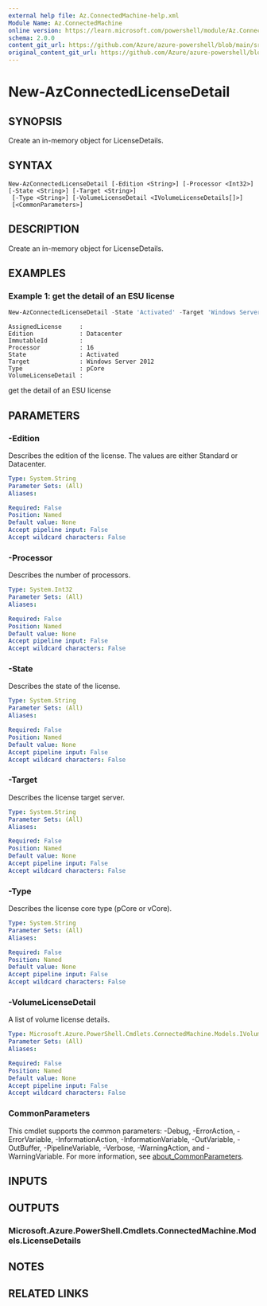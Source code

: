 ```yaml
---
external help file: Az.ConnectedMachine-help.xml
Module Name: Az.ConnectedMachine
online version: https://learn.microsoft.com/powershell/module/Az.ConnectedMachine/new-azconnectedlicensedetail
schema: 2.0.0
content_git_url: https://github.com/Azure/azure-powershell/blob/main/src/ConnectedMachine/ConnectedMachine/help/New-AzConnectedLicenseDetail.md
original_content_git_url: https://github.com/Azure/azure-powershell/blob/main/src/ConnectedMachine/ConnectedMachine/help/New-AzConnectedLicenseDetail.md
---
```


# New-AzConnectedLicenseDetail

## SYNOPSIS
Create an in-memory object for LicenseDetails.

## SYNTAX

```
New-AzConnectedLicenseDetail [-Edition <String>] [-Processor <Int32>] [-State <String>] [-Target <String>]
 [-Type <String>] [-VolumeLicenseDetail <IVolumeLicenseDetails[]>]
 [<CommonParameters>]
```

## DESCRIPTION
Create an in-memory object for LicenseDetails.

## EXAMPLES

### Example 1: get the detail of an ESU license
```powershell
New-AzConnectedLicenseDetail -State 'Activated' -Target 'Windows Server 2012' -Edition 'Datacenter' -Type 'pCore' -Processor 16
```

```output
AssignedLicense     :
Edition             : Datacenter
ImmutableId         :
Processor           : 16
State               : Activated
Target              : Windows Server 2012
Type                : pCore
VolumeLicenseDetail :
```

get the detail of an ESU license

## PARAMETERS

### -Edition
Describes the edition of the license.
The values are either Standard or Datacenter.

```yaml
Type: System.String
Parameter Sets: (All)
Aliases:

Required: False
Position: Named
Default value: None
Accept pipeline input: False
Accept wildcard characters: False
```

### -Processor
Describes the number of processors.

```yaml
Type: System.Int32
Parameter Sets: (All)
Aliases:

Required: False
Position: Named
Default value: None
Accept pipeline input: False
Accept wildcard characters: False
```

### -State
Describes the state of the license.

```yaml
Type: System.String
Parameter Sets: (All)
Aliases:

Required: False
Position: Named
Default value: None
Accept pipeline input: False
Accept wildcard characters: False
```

### -Target
Describes the license target server.

```yaml
Type: System.String
Parameter Sets: (All)
Aliases:

Required: False
Position: Named
Default value: None
Accept pipeline input: False
Accept wildcard characters: False
```

### -Type
Describes the license core type (pCore or vCore).

```yaml
Type: System.String
Parameter Sets: (All)
Aliases:

Required: False
Position: Named
Default value: None
Accept pipeline input: False
Accept wildcard characters: False
```

### -VolumeLicenseDetail
A list of volume license details.

```yaml
Type: Microsoft.Azure.PowerShell.Cmdlets.ConnectedMachine.Models.IVolumeLicenseDetails[]
Parameter Sets: (All)
Aliases:

Required: False
Position: Named
Default value: None
Accept pipeline input: False
Accept wildcard characters: False
```

### CommonParameters
This cmdlet supports the common parameters: -Debug, -ErrorAction, -ErrorVariable, -InformationAction, -InformationVariable, -OutVariable, -OutBuffer, -PipelineVariable, -Verbose, -WarningAction, and -WarningVariable. For more information, see [about_CommonParameters](http://go.microsoft.com/fwlink/?LinkID=113216).

## INPUTS

## OUTPUTS

### Microsoft.Azure.PowerShell.Cmdlets.ConnectedMachine.Models.LicenseDetails

## NOTES

## RELATED LINKS
